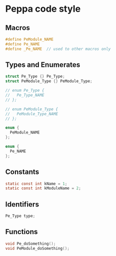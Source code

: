 # Peppa code style

## Macros

```c
#define PeModule_NAME
#define Pe_NAME
#define _Pe_NAME  // used to other macros only
```

## Types and Enumerates

```c
struct Pe_Type {} Pe_Type;
struct PeModule_Type {} PeModule_Type;

// enum Pe_Type {
//   Pe_Type_NAME
// };

// enum PeModule_Type {
//   PeModule_Type_NAME
// };

enum {
  PeModule_NAME
};

enum {
  Pe_NAME
};
```

## Constants

```c
static const int kName = 1;
static const int kModuleName = 2;
```

## Identifiers

```c
Pe_Type type;
```

## Functions

```c
void Pe_doSomething();
void PeModule_doSomething();
```
